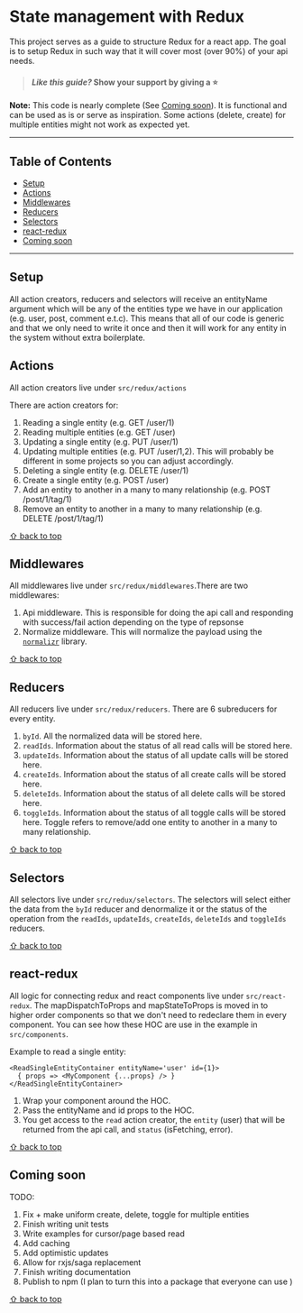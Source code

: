 # State management with Redux 

This project serves as a guide to structure Redux for a react app. The goal is to setup Redux in such way that it will cover most (over 90%) of your api needs.

> #### _Like this guide?_ **Show your support by giving a :star:**

**Note:** This code is nearly complete (See [Coming soon](#coming-soon)). It is functional and can be used as is or serve as inspiration. Some actions (delete, create) for multiple entities might not work as expected yet.

---

## Table of Contents
- [Setup](#setup)
- [Actions](#actions)
- [Middlewares](#middlewares)
- [Reducers](#reducers)
- [Selectors](#selectors)
- [react-redux](#react-redux)
- [Coming soon](#coming-soon)

---

## Setup

All action creators, reducers and selectors will receive an entityName argument which will be any of the entities type we have in our application (e.g. user, post, comment e.t.c). This means that all of our code is generic and that we only need to write it once and then it will work for any entity in the system without extra boilerplate.


## Actions

All action creators live under `src/redux/actions`

There are action creators for:
1. Reading a single entity (e.g. GET /user/1)
2. Reading multiple entities (e.g. GET /user)
3. Updating a single entity (e.g. PUT /user/1)
4. Updating multiple entities (e.g. PUT /user/1,2). This will probably be different in some projects so you can adjust accordingly.
5. Deleting a single entity (e.g. DELETE /user/1)
6. Create a single entity (e.g. POST /user)
7. Add an entity to another in a many to many relationship (e.g. POST /post/1/tag/1)
7. Remove an entity to another in a many to many relationship (e.g. DELETE /post/1/tag/1)

[⇧ back to top](#table-of-contents)

## Middlewares

All middlewares live under `src/redux/middlewares`.There are two middlewares:

1. Api middleware. This is responsible for doing the api call and responding with success/fail action depending on the type of repsonse
2. Normalize middleware. This will normalize the payload using the [`normalizr`](https://github.com/paularmstrong/normalizr) library.

[⇧ back to top](#table-of-contents)

## Reducers

All reducers live under `src/redux/reducers`. There are 6 subreducers for every entity.

1. `byId`. All the normalized data will be stored here.
2. `readIds`. Information about the status of all read calls will be stored here.
3. `updateIds`. Information about the status of all update calls will be stored here.
4. `createIds`. Information about the status of all create calls will be stored here.
5. `deleteIds`. Information about the status of all delete calls will be stored here.
6. `toggleIds`. Information about the status of all toggle calls will be stored here. Toggle refers to remove/add one entity to another in a many to many relationship.

[⇧ back to top](#table-of-contents)

## Selectors

All selectors live under `src/redux/selectors`. The selectors will select either the data from the `byId` reducer and denormalize it or the status of the operation from the `readIds`, `updateIds`, `createIds`, `deleteIds` and `toggleIds` reducers.

[⇧ back to top](#table-of-contents)

## react-redux

All logic for connecting redux and react components live under `src/react-redux`. The mapDispatchToProps and mapStateToProps is moved in to higher order components so that we don't need to redeclare them in every component. You can see how these HOC are use in the example in `src/components`.

Example to read a single entity:
```
<ReadSingleEntityContainer entityName='user' id={1}>
  { props => <MyComponent {...props} /> }
</ReadSingleEntityContainer>
```

1. Wrap your component around the HOC. 
2. Pass the entityName and id props to the HOC.
3. You get access to the `read` action creator, the `entity` (user) that will be returned from the api call, and `status` (isFetching, error).

[⇧ back to top](#table-of-contents)

## Coming soon

TODO:

1. Fix + make uniform create, delete, toggle for multiple entities 
2. Finish writing unit tests
3. Write examples for cursor/page based read
4. Add caching
5. Add optimistic updates
6. Allow for rxjs/saga replacement
7. Finish writing documentation
8. Publish to npm (I plan to turn this into a package that everyone can use )

[⇧ back to top](#table-of-contents)
